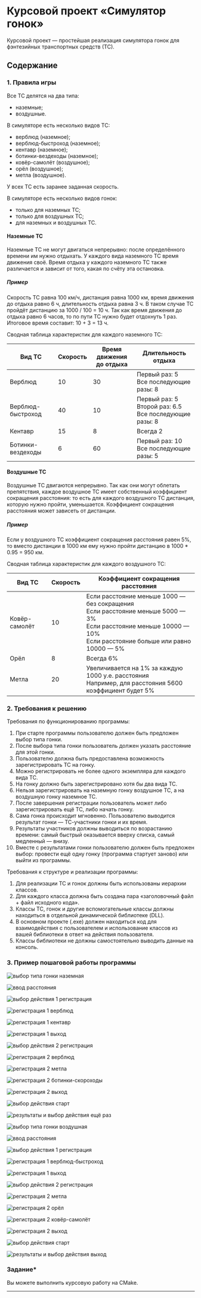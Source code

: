 # Курсовой проект «Симулятор гонок»

Курсовой проект — простейшая реализация симулятора гонок для фэнтезийных транспортных средств (ТС).

## Содержание

### 1. Правила игры
Все ТС делятся на два типа:
- наземные;
- воздушные.

В симуляторе есть несколько видов ТС:
- верблюд (наземное);
- верблюд-быстроход (наземное);
- кентавр (наземное);
- ботинки-вездеходы (наземное);
- ковёр-самолёт (воздушное);
- орёл (воздушное);
- метла (воздушное).

У всех ТС есть заранее заданная скорость.

В симуляторе есть несколько видов гонок:
- только для наземных ТС;
- только для воздушных ТС;
- для наземных и воздушных ТС.

#### Наземные ТС
Наземные ТС не могут двигаться непрерывно: после определённого времени им нужно отдыхать. У каждого вида наземного ТС время движения своё. Время отдыха у каждого наземного ТС также различается и зависит от того, какая по счёту эта остановка.

##### Пример
Скорость ТС равна 100 км/ч, дистанция равна 1000 км, время движения до отдыха равно 6 ч, длительность отдыха равна 3 ч. В таком случае ТС пройдёт дистанцию за 1000 / 100 = 10 ч. Так как время движения до отдыха равно 6 часов, то по пути ТС нужно будет отдохнуть 1 раз. Итоговое время составит: 10 + 3 = 13 ч.

Сводная таблица характеристик для каждого наземного ТС:

| Вид ТС           | Скорость | Время движения<br>до отдыха| Длительность отдыха
|------------------|----------|----------------------------|--------------------
| Верблюд          | 10       | 30                         | Первый раз: 5<br>Все последующие разы: 8
| Верблюд-быстроход| 40       | 10                         | Первый раз: 5<br>Второй раз: 6.5<br>Все последующие разы: 8
| Кентавр          | 15       | 8                          | Всегда 2
| Ботинки-вездеходы| 6        | 60                         | Первый раз: 10<br>Все последующие разы: 5

#### Воздушные ТС
Воздушные ТС двигаются непрерывно. Так как они могут облетать препятствия, каждое воздушное ТС имеет собственный коэффициент сокращения расстояния: то есть для каждого воздушного ТС дистанция, которую нужно пройти, уменьшается. Коэффициент сокращения расстояния может зависеть от дистанции.

##### Пример
Если у воздушного ТС коэффициент сокращения расстояния равен 5%, то вместо дистанции в 1000 км ему нужно пройти дистанцию в 1000 * 0.95 = 950 км.

Сводная таблица характеристик для каждого воздушного ТС:

| Вид ТС           | Скорость | Коэффициент сокращения расстояния
|------------------|----------|----------------------------------
| Ковёр-самолёт    | 10       | Если расстояние меньше 1000 — без сокращения<br>Если расстояние меньше 5000 — 3%<br>Если расстояние меньше 10000 — 10%<br>Если расстояние больше или равно 10000 — 5%
| Орёл             | 8        | Всегда 6%
| Метла            | 20       | Увеличивается на 1% за каждую 1000 у.е. расстояния<br>Например, для расстояния 5600 коэффициент будет 5%

### 2. Требования к решению

Требования по функционированию программы:
1. При старте программы пользователю должен быть предложен выбор типа гонки.
2. После выбора типа гонки пользователь должен указать расстояние для этой гонки.
3. Пользователю должна быть предоставлена возможность зарегистрировать ТС на гонку.
4. Можно регистрировать не более одного экземпляра для каждого вида ТС.
5. На гонку должно быть зарегистрировано хотя бы два вида ТС.
6. Нельзя зарегистрировать на наземную гонку воздушное ТС, а на воздушную гонку наземное ТС.
7. После завершения регистрации пользователь может либо зарегистрировать ещё ТС, либо начать гонку.
8. Сама гонка происходит мгновенно. Пользователю выводится результат гонки — ТС-участники гонки и их время.
9. Результаты участников должны выводиться по возрастанию времени: самый быстрый оказывается вверху списка, самый медленный — внизу.
10. Вместе с результатами гонки пользователю должен быть предложен выбор: провести ещё одну гонку (программа стартует заново) или выйти из программы.

Требования к структуре и реализации программы:
1. Для реализации ТС и гонок должны быть использованы иерархии классов.
2. Для каждого класса должна быть создана пара «заголовочный файл + файл исходного кода».
3. Классы ТС, гонок и другие вспомогательные классы должны находиться в отдельной динамической библиотеке (DLL).
4. В основном проекте (.exe) должен находиться код для взаимодействия с пользователем и использование классов из вашей библиотеки в ответ на действия пользователя.
5. Классы библиотеки не должны самостоятельно выводить данные на консоль.

### 3. Пример пошаговой работы программы

![выбор типа гонки наземная](./images/01.jpg)

![ввод расстояния](./images/02.jpg)

![выбор действия 1 регистрация](./images/03.jpg)

![регистрация 1 верблюд](./images/04.jpg)

![регистрация 1 кентавр](./images/05.jpg)

![регистрация 1 выход](./images/06.jpg)

![выбор действия 2 регистрация](./images/07.jpg)

![регистрация 2 верблюд](./images/08.jpg)

![регистрация 2 метла](./images/09.jpg)

![регистрация 2 ботинки-скороходы](./images/10.jpg)

![регистрация 2 выход](./images/11.jpg)

![выбор действия старт](./images/12.jpg)

![результаты и выбор действия ещё раз](./images/13_new.jpeg)

![выбор типа гонки воздушная](./images/14.jpg)

![ввод расстояния](./images/15.jpg)

![выбор действия 1 регистрация](./images/16.jpg)

![регистрация 1 верблюд-быстроход](./images/17.jpg)

![регистрация 1 выход](./images/18.jpg)

![выбор действия 2 регистрация](./images/19.jpg)

![регистрация 2 метла](./images/20.jpg)

![регистрация 2 орёл](./images/21.jpg)

![регистрация 2 ковёр-самолёт](./images/22.jpg)

![регистрация 2 выход](./images/23.jpg)

![выбор действия старт](./images/24.jpg)

![результаты и выбор действия выход](./images/25.jpg)

### Задание*
Вы можете выполнить курсовую работу на CMake.

______

